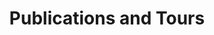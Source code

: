 ---
title: Publications and Tours
summary: Publications and Tours
weight: 30
bookCollapseSection: true
build:
  render: never
---